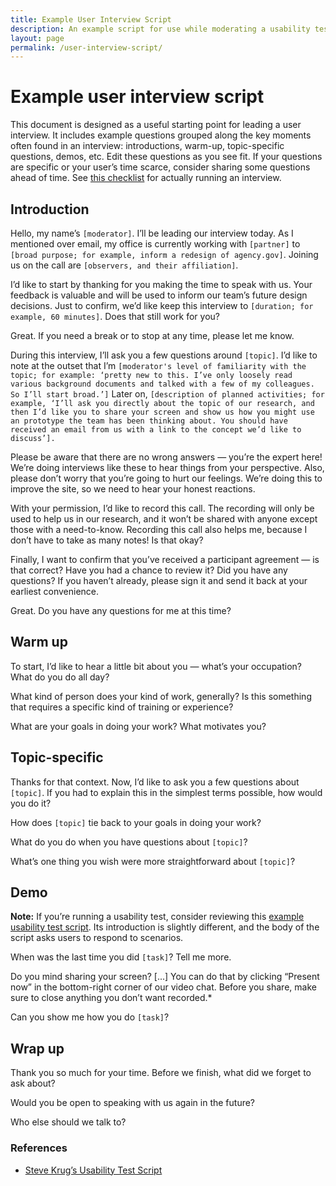 ```yaml
---
title: Example User Interview Script
description: An example script for use while moderating a usability testing
layout: page
permalink: /user-interview-script/
---
```


# Example user interview script

This document is designed as a useful starting point for leading a user interview. It includes example questions grouped along the key moments often found in an interview: introductions, warm-up, topic-specific questions, demos, etc. Edit these questions as you see fit. If your questions are specific or your user’s time scarce, consider sharing some questions ahead of time.  See [this checklist]({{site.baseurl}}/interview-checklist/) for actually running an interview.

## Introduction

Hello, my name’s `[moderator]`. I’ll be leading our interview today. As I mentioned over email, my office is currently working with `[partner]` to `[broad purpose; for example, inform a redesign of agency.gov]`. Joining us on the call are `[observers, and their affiliation]`.

I’d like to start by thanking for you making the time to speak with us. Your feedback is valuable and will be used to inform our team’s future design decisions. Just to confirm, we’d like keep this interview to `[duration; for example, 60 minutes]`. Does that still work for you?

Great. If you need a break or to stop at any time, please let me know.

During this interview, I’ll ask you a few questions around `[topic]`. I’d like to note at the outset that I’m `[moderator's level of familiarity with the topic; for example: ‘pretty new to this. I’ve only loosely read various background documents and talked with a few of my colleagues. So I’ll start broad.’]` Later on, `[description of planned activities; for example, ‘I’ll ask you directly about the topic of our research, and then I’d like you to share your screen and show us how you might use an prototype the team has been thinking about. You should have received an email from us with a link to the concept we’d like to discuss’].`

Please be aware that there are no wrong answers — you’re the expert here! We’re doing interviews like these to hear things from your perspective. Also, please don’t worry that you’re going to hurt our feelings. We’re doing this to improve the site, so we need to hear your honest reactions.

With your permission, I’d like to record this call. The recording will only be used to help us in our research, and it won’t be shared with anyone except those with a need-to-know. Recording this call also helps me, because I don’t have to take as many notes! Is that okay?

Finally, I want to confirm that you’ve received a participant agreement — is that correct? Have you had a chance to review it? Did you have any questions? If you haven’t already, please sign it and send it back at your earliest convenience.

Great. Do you have any questions for me at this time?



## Warm up

To start, I’d like to hear a little bit about you — what’s your occupation? What do you do all day?

What kind of person does your kind of work, generally? Is this something that requires a specific kind of training or experience?

What are your goals in doing your work? What motivates you?

## Topic-specific

Thanks for that context. Now, I’d like to ask you a few questions about `[topic]`. If you had to explain this in the simplest terms possible, how would you do it?

How does `[topic]` tie back to your goals in doing your work?

What do you do when you have questions about `[topic]`?

What’s one thing you wish were more straightforward about `[topic]`?


## Demo

**Note:** If you’re running a usability test, consider reviewing this [example usability test script]({{site.baseurl}}/usability-test-script/). Its introduction is slightly different, and the body of the script asks users to respond to scenarios.

When was the last time you did `[task]`? Tell me more.

Do you mind sharing your screen? [...] You can do that by clicking “Present now” in the bottom-right corner of our video chat. Before you share, make sure to close anything you don’t want recorded.*

Can you show me how you do `[task]`?


## Wrap up

Thank you so much for your time. Before we finish, what did we forget to ask about?

Would you be open to speaking with us again in the future?

Who else should we talk to?
### References

- [Steve Krug’s Usability Test Script](http://sensible.com/downloads/test-script-web.pdf)
